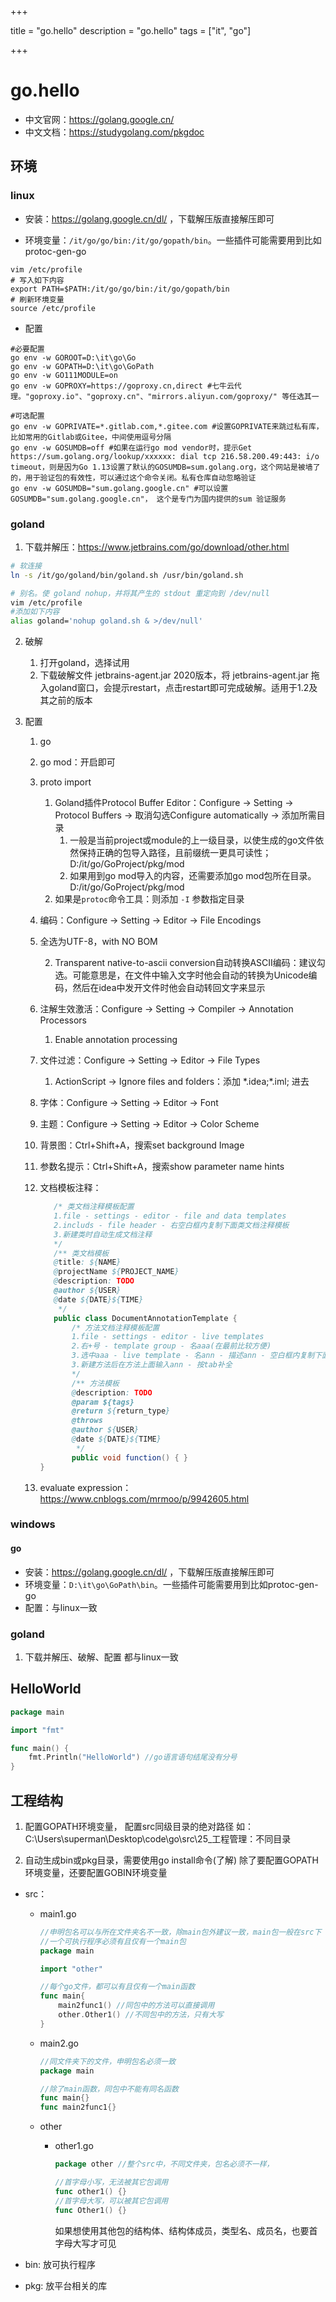 

+++

title = "go.hello"
description = "go.hello"
tags = ["it", "go"]

+++



# go.hello



- 中文官网：https://golang.google.cn/
- 中文文档：https://studygolang.com/pkgdoc

## 环境

### linux

- 安装：https://golang.google.cn/dl/ ，下载解压版直接解压即可



- 环境变量：`/it/go/go/bin:/it/go/gopath/bin`。一些插件可能需要用到比如protoc-gen-go

```shell
vim /etc/profile
# 写入如下内容
export PATH=$PATH:/it/go/go/bin:/it/go/gopath/bin
# 刷新环境变量
source /etc/profile
```

- 配置

```shell
#必要配置
go env -w GOROOT=D:\it\go\Go
go env -w GOPATH=D:\it\go\GoPath
go env -w GO111MODULE=on
go env -w GOPROXY=https://goproxy.cn,direct #七牛云代理。"goproxy.io"、"goproxy.cn"、"mirrors.aliyun.com/goproxy/" 等任选其一

#可选配置
go env -w GOPRIVATE=*.gitlab.com,*.gitee.com #设置GOPRIVATE来跳过私有库，比如常用的Gitlab或Gitee，中间使用逗号分隔
go env -w GOSUMDB=off #如果在运行go mod vendor时，提示Get https://sum.golang.org/lookup/xxxxxx: dial tcp 216.58.200.49:443: i/o timeout，则是因为Go 1.13设置了默认的GOSUMDB=sum.golang.org，这个网站是被墙了的，用于验证包的有效性，可以通过这个命令关闭。私有仓库自动忽略验证
go env -w GOSUMDB="sum.golang.google.cn" #可以设置 GOSUMDB="sum.golang.google.cn"， 这个是专门为国内提供的sum 验证服务
```

### goland

1. 下载并解压：https://www.jetbrains.com/go/download/other.html

```sh
# 软连接
ln -s /it/go/goland/bin/goland.sh /usr/bin/goland.sh

# 别名。使 goland nohup，并将其产生的 stdout 重定向到 /dev/null
vim /etc/profile
#添加如下内容
alias goland='nohup goland.sh & >/dev/null'
```

2. 破解

   1. 打开goland，选择试用
   2. 下载破解文件 jetbrains-agent.jar 2020版本，将 jetbrains-agent.jar 拖入goland窗口，会提示restart，点击restart即可完成破解。适用于1.2及其之前的版本

3. 配置

   1. go

   2. go mod：开启即可

   3. proto import

      1. Goland插件Protocol Buffer Editor：Configure → Setting → Protocol Buffers → 取消勾选Configure automatically → 添加所需目录
         1. 一般是当前project或module的上一级目录，以使生成的go文件依然保持正确的包导入路径，且前缀统一更具可读性；D:/it/go/GoProject/pkg/mod
         2. 如果用到go mod导入的内容，还需要添加go mod包所在目录。D:/it/go/GoProject/pkg/mod
      2. 如果是`protoc`命令工具：则添加 `-I` 参数指定目录

   4. 编码：Configure → Setting → Editor → File Encodings

   5. 全选为UTF-8，with NO BOM

      2. Transparent native-to-ascii conversion自动转换ASCII编码：建议勾选。可能意思是，在文件中输入文字时他会自动的转换为Unicode编码，然后在idea中发开文件时他会自动转回文字来显示

   6. 注解生效激活：Configure → Setting → Compiler → Annotation Processors

      1. Enable annotation processing

   7. 文件过滤：Configure → Setting → Editor → File Types

      1. ActionScript → Ignore files and folders：添加 *.idea;\*.iml; 进去

   8. 字体：Configure → Setting → Editor → Font

   9. 主题：Configure → Setting → Editor → Color Scheme
   
   10. 背景图：Ctrl+Shift+A，搜索set background Image
   
   11. 参数名提示：Ctrl+Shift+A，搜索show parameter name hints
   
   12. 文档模板注释：
   
       ```java
          /* 类文档注释模板配置
          1.file - settings - editor - file and data templates
          2.includs - file header - 右空白框内复制下面类文档注释模板
          3.新建类时自动生成文档注释
          */
          /** 类文档模板
          @title: ${NAME}
          @projectName ${PROJECT_NAME}
          @description: TODO
          @author ${USER}
          @date ${DATE}${TIME}
           */
          public class DocumentAnnotationTemplate {
              /* 方法文档注释模板配置
              1.file - settings - editor - live templates
              2.右+号 - template group - 名aaa(在最前比较方便)
              3.选中aaa - live template - 名ann - 描述ann - 空白框内复制下面方法注释模板 - define - everywhere
              3.新建方法后在方法上面输入ann - 按tab补全
              */
              /** 方法模板
              @description: TODO
              @param ${tags}
              @return ${return_type}
              @throws
              @author ${USER}
              @date ${DATE}${TIME}
               */
              public void function() { }
       }
       ```
   
   13. evaluate expression：https://www.cnblogs.com/mrmoo/p/9942605.html



### windows

#### go

- 安装：https://golang.google.cn/dl/ ，下载解压版直接解压即可
- 环境变量：`D:\it\go\GoPath\bin`。一些插件可能需要用到比如protoc-gen-go
- 配置：与linux一致

### goland

1. 下载并解压、破解、配置 都与linux一致


## HelloWorld

```go
package main

import "fmt"

func main() {
	fmt.Println("HelloWorld") //go语言语句结尾没有分号
}
```





## 工程结构

1) 配置GOPATH环境变量， 配置src同级目录的绝对路径
	如：C:\Users\superman\Desktop\code\go\src\25_工程管理：不同目录
	
2) 自动生成bin或pkg目录，需要使用go install命令(了解)
	除了要配置GOPATH环境变量，还要配置GOBIN环境变量

- src：

  - main1.go

    ```go
    //申明包名可以与所在文件夹名不一致，除main包外建议一致，main包一般在src下
    //一个可执行程序必须有且仅有一个main包
    package main
    
    import "other"
    
    //每个go文件，都可以有且仅有一个main函数
    func main{
        main2func1() //同包中的方法可以直接调用
        other.Other1() //不同包中的方法，只有大写
    }
    ```

  - main2.go

    ```go
    //同文件夹下的文件，申明包名必须一致
    package main
    
    //除了main函数，同包中不能有同名函数
    func main{}
    func main2func1{}
    ```

  - other

    - other1.go

      ```go
      package other //整个src中，不同文件夹，包名必须不一样，
      
      //首字母小写，无法被其它包调用
      func other1() {}
      //首字母大写，可以被其它包调用
      func Other1() {}
      ```

      如果想使用其他包的结构体、结构体成员，类型名、成员名，也要首字母大写才可见

- bin: 放可执行程序
- pkg: 放平台相关的库



